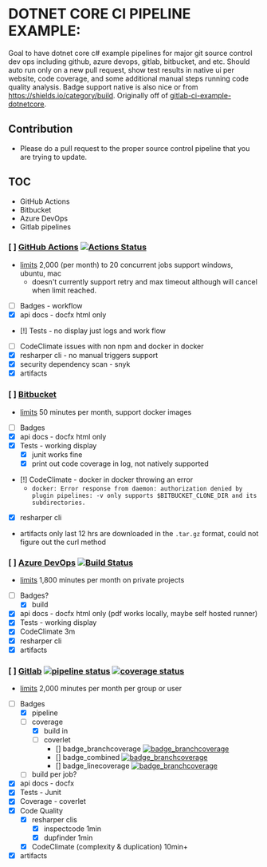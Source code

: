 # DOTNET CORE CI PIPELINE EXAMPLE: 
Goal to have dotnet core c# example pipelines for major git source control dev ops including github, azure devops, gitlab, bitbucket, and etc. Should auto run only on a new pull request, show test results in native ui per website, code coverage, and some additional manual steps running code quality analysis. Badge support native is also nice or from https://shields.io/category/build.
Originally off of [gitlab-ci-example-dotnetcore](https://gitlab.com/tobiaskoch/gitlab-ci-example-dotnetcore).  

## Contribution

* Please do a pull request to the proper source control pipeline that you are trying to update.

## TOC
* GitHub Actions
* Bitbucket
* Azure DevOps
* Gitlab pipelines

### [ ] [GitHub Actions](https://github.com/lastlink/dotnet-ci-pipelines) [![Actions Status](https://github.com/lastlink/dotnet-ci-pipelines/workflows/.net%20core/badge.svg)](https://github.com/lastlink/dotnet-ci-pipelines/actions)

* [limits](https://help.github.com/en/github/setting-up-and-managing-billing-and-payments-on-github/about-billing-for-github-actions) 2,000 (per month) to 20 concurrent jobs support windows, ubuntu, mac
    * doesn't currently support retry and max timeout although will cancel when limit reached.
* [ ] Badges - workflow
* [x] api docs - docfx html only
* [!] Tests - no display just logs and work flow
* [ ] CodeClimate issues with non npm and docker in docker
* [x] resharper cli - no manual triggers support
* [x] security dependency scan - snyk
* [x] artifacts 

### [ ] [Bitbucket](https://bitbucket.org/lastlink/dotnet-ci-pipelines/src)
* [limits](https://confluence.atlassian.com/bitbucket/limitations-of-bitbucket-pipelines-827106051.html) 50 minutes per month, support docker images
* [ ] Badges
* [x] api docs - docfx html only
* [x]  Tests - working display
    * [x] junit works fine
    * [x] print out code coverage in log, not natively supported
* [!] CodeClimate - docker in docker throwing an error
    * `docker: Error response from daemon: authorization denied by plugin pipelines: -v only supports $BITBUCKET_CLONE_DIR and its subdirectories.`
* [x] resharper cli
* artifacts only last 12 hrs are downloaded in the `.tar.gz` format, could not figure out the curl method

### [ ] [Azure DevOps](https://dev.azure.com/funktechno/dotnet%20ci%20pipelines) [![Build Status](https://dev.azure.com/funktechno/dotnet%20ci%20pipelines/_apis/build/status/dotnet%20ci%20pipelines?branchName=master)](https://dev.azure.com/funktechno/dotnet%20ci%20pipelines/_build/latest?definitionId=1&branchName=master)
* [limits](https://azure.microsoft.com/en-us/services/devops/pipelines/) 1,800 minutes per month on private projects
* [ ] Badges?
  * [x] build
* [x] api docs - docfx html only (pdf works locally, maybe self hosted runner)
* [x] Tests - working display
* [x] CodeClimate 3m
* [x] resharper cli
* [x] artifacts

### [ ] [Gitlab](https://gitlab.com/lastlink/dotnet-ci-pipelines) [![pipeline status](https://gitlab.com/lastlink/dotnet-ci-pipelines/badges/master/pipeline.svg)](https://gitlab.com/lastlink/dotnet-ci-pipelines/commits/master)  [![coverage status](https://gitlab.com/lastlink/dotnet-ci-pipelines/badges/master/coverage.svg)](https://gitlab.com/lastlink/dotnet-ci-pipelines/commits/master)
* [limits](https://about.gitlab.com/pricing/) 2,000 minutes per month per group or user
* [ ] Badges
    * [x] pipeline
    * [ ] coverage
        * [x] build in
        * [ ] coverlet
            * [] badge_branchcoverage [![badge_branchcoverage](https://lastlink.gitlab.io/dotnet-ci-pipelines/badge_branchcoverage.svg)](https://lastlink.gitlab.io/dotnet-ci-pipelines/badge_branchcoverage.svg)
            * [] badge_combined [![badge_branchcoverage](https://lastlink.gitlab.io/dotnet-ci-pipelines/badge_combined.svg)](https://lastlink.gitlab.io/dotnet-ci-pipelines/badge_combined.svg)
            * [] badge_linecoverage [![badge_branchcoverage](https://lastlink.gitlab.io/dotnet-ci-pipelines/badge_linecoverage.svg)](https://lastlink.gitlab.io/dotnet-ci-pipelines/badge_linecoverage.svg)
    * [ ] build per job?
* [x] api docs - docfx
* [x] Tests - Junit
* [x] Coverage - coverlet
* [x] Code Quality
    * [x] resharper clis
        * [x] inspectcode 1min
        * [x] dupfinder 1min
    * [x] CodeClimate (complexity & duplication) 10min+ 
* [x] artifacts
